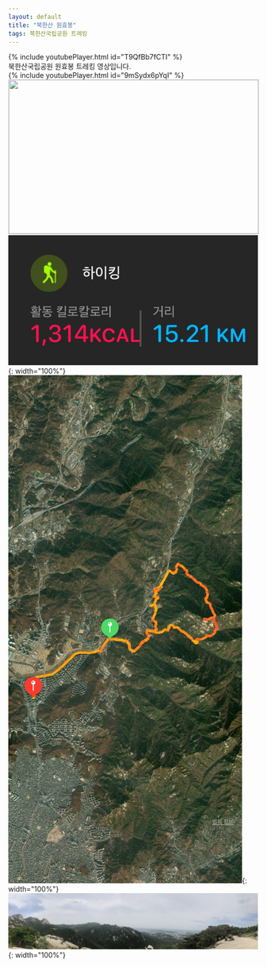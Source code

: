 ```yaml
---
layout: default
title: "북한산 원효봉"
tags: 북한산국립공원 트레킹
---
```


{% include youtubePlayer.html id="T9QfBb7fCTI" %}
<br/>
북한산국립공원 원효봉 트레킹 영상입니다.<br/>
{% include youtubePlayer.html id="9mSydx6pYqI" %}<br/>
<a href="http://kko.to/zKScotpqa" target="_blank"><img width="504" height="310" src="https://map2.daum.net/map/mapservice?FORMAT=PNG&SCALE=10&MX=489205&MY=1154973&S=0&IW=504&IH=310&LANG=0&COORDSTM=WCONGNAMUL&logo=kakao_logo" style="border:1px solid #ccc"></a>
<br/>
![산행정보](/images/2022-05-14-북한산-원효봉-등산/20220513_1.jpg){: width="100%"}<br/>
![산행루트](/images/2022-05-14-북한산-원효봉-등산/20220513_2.jpg){: width="100%"}<br/>
![산행사진](/images/2022-05-14-북한산-원효봉-등산/20220513_3.jpg){: width="100%"}<br/>

